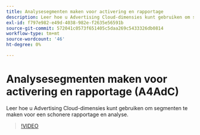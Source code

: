 ```yaml
---
title: Analysesegmenten maken voor activering en rapportage
description: Leer hoe u Advertising Cloud-dimensies kunt gebruiken om segmenten te maken voor een schonere rapportage en analyse.
exl-id: f797e982-e49d-4038-982e-f2635e56591b
source-git-commit: 572041c0573f651405c5daa269c5433326db0814
workflow-type: tm+mt
source-wordcount: '46'
ht-degree: 0%

---
```


# Analysesegmenten maken voor activering en rapportage (A4AdC)

Leer hoe u Advertising Cloud-dimensies kunt gebruiken om segmenten te maken voor een schonere rapportage en analyse.

>[!VIDEO](https://video.tv.adobe.com/v/33916)
